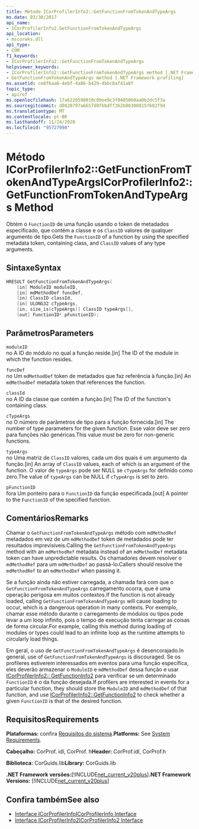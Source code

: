 ```yaml
---
title: Método ICorProfilerInfo2::GetFunctionFromTokenAndTypeArgs
ms.date: 03/30/2017
api_name:
- ICorProfilerInfo2.GetFunctionFromTokenAndTypeArgs
api_location:
- mscorwks.dll
api_type:
- COM
f1_keywords:
- ICorProfilerInfo2::GetFunctionFromTokenAndTypeArgs
helpviewer_keywords:
- ICorProfilerInfo2::GetFunctionFromTokenAndTypeArgs method [.NET Framework profiling]
- GetFunctionFromTokenAndTypeArgs method [.NET Framework profiling]
ms.assetid: ce8f6aa6-4ebf-4a86-b429-4bbc8af41a8f
topic_type:
- apiref
ms.openlocfilehash: 17a6220598010c0bee9c3f0485860aa0b2dc5f3a
ms.sourcegitcommit: d8020797a6657d0fbbdff362b80300815f682f94
ms.translationtype: MT
ms.contentlocale: pt-BR
ms.lasthandoff: 11/24/2020
ms.locfileid: "95727098"
---
```

# <a name="icorprofilerinfo2getfunctionfromtokenandtypeargs-method"></a><span data-ttu-id="13da6-102">Método ICorProfilerInfo2::GetFunctionFromTokenAndTypeArgs</span><span class="sxs-lookup"><span data-stu-id="13da6-102">ICorProfilerInfo2::GetFunctionFromTokenAndTypeArgs Method</span></span>

<span data-ttu-id="13da6-103">Obtém o `FunctionID` de uma função usando o token de metadados especificado, que contém a classe e os `ClassID` valores de qualquer argumento de tipo.</span><span class="sxs-lookup"><span data-stu-id="13da6-103">Gets the `FunctionID` of a function by using the specified metadata token, containing class, and `ClassID` values of any type arguments.</span></span>  
  
## <a name="syntax"></a><span data-ttu-id="13da6-104">Sintaxe</span><span class="sxs-lookup"><span data-stu-id="13da6-104">Syntax</span></span>  
  
```cpp  
HRESULT GetFunctionFromTokenAndTypeArgs(  
    [in] ModuleID moduleID,  
    [in] mdMethodDef funcDef,  
    [in] ClassID classId,  
    [in] ULONG32 cTypeArgs,  
    [in, size_is(cTypeArgs)] ClassID typeArgs[],  
    [out] FunctionID* pFunctionID);  
```  
  
## <a name="parameters"></a><span data-ttu-id="13da6-105">Parâmetros</span><span class="sxs-lookup"><span data-stu-id="13da6-105">Parameters</span></span>  

 `moduleID`  
 <span data-ttu-id="13da6-106">no A ID do módulo no qual a função reside.</span><span class="sxs-lookup"><span data-stu-id="13da6-106">[in] The ID of the module in which the function resides.</span></span>  
  
 `funcDef`  
 <span data-ttu-id="13da6-107">no Um `mdMethodDef` token de metadados que faz referência à função.</span><span class="sxs-lookup"><span data-stu-id="13da6-107">[in] An `mdMethodDef` metadata token that references the function.</span></span>  
  
 `classId`  
 <span data-ttu-id="13da6-108">no A ID da classe que contém a função.</span><span class="sxs-lookup"><span data-stu-id="13da6-108">[in] The ID of the function's containing class.</span></span>  
  
 `cTypeArgs`  
 <span data-ttu-id="13da6-109">no O número de parâmetros de tipo para a função fornecida.</span><span class="sxs-lookup"><span data-stu-id="13da6-109">[in] The number of type parameters for the given function.</span></span> <span data-ttu-id="13da6-110">Esse valor deve ser zero para funções não genéricas.</span><span class="sxs-lookup"><span data-stu-id="13da6-110">This value must be zero for non-generic functions.</span></span>  
  
 `typeArgs`  
 <span data-ttu-id="13da6-111">no Uma matriz de `ClassID` valores, cada um dos quais é um argumento da função.</span><span class="sxs-lookup"><span data-stu-id="13da6-111">[in] An array of `ClassID` values, each of which is an argument of the function.</span></span> <span data-ttu-id="13da6-112">O valor de `typeArgs` pode ser NULL se `cTypeArgs` for definido como zero.</span><span class="sxs-lookup"><span data-stu-id="13da6-112">The value of `typeArgs` can be NULL if `cTypeArgs` is set to zero.</span></span>  
  
 `pFunctionID`  
 <span data-ttu-id="13da6-113">fora Um ponteiro para o `FunctionID` da função especificada.</span><span class="sxs-lookup"><span data-stu-id="13da6-113">[out] A pointer to the `FunctionID` of the specified function.</span></span>  
  
## <a name="remarks"></a><span data-ttu-id="13da6-114">Comentários</span><span class="sxs-lookup"><span data-stu-id="13da6-114">Remarks</span></span>  

 <span data-ttu-id="13da6-115">Chamar o `GetFunctionFromTokenAndTypeArgs` método com `mdMethodRef` metadados em vez de um `mdMethodDef` token de metadados pode ter resultados imprevisíveis.</span><span class="sxs-lookup"><span data-stu-id="13da6-115">Calling the `GetFunctionFromTokenAndTypeArgs` method with an `mdMethodRef` metadata instead of an `mdMethodDef` metadata token can have unpredictable results.</span></span> <span data-ttu-id="13da6-116">Os chamadores devem resolver o `mdMethodRef` para um `mdMethodDef` ao passá-lo.</span><span class="sxs-lookup"><span data-stu-id="13da6-116">Callers should resolve the `mdMethodRef` to an `mdMethodDef` when passing it.</span></span>  
  
 <span data-ttu-id="13da6-117">Se a função ainda não estiver carregada, a chamada fará com que o `GetFunctionFromTokenAndTypeArgs` carregamento ocorra, que é uma operação perigosa em muitos contextos.</span><span class="sxs-lookup"><span data-stu-id="13da6-117">If the function is not already loaded, calling `GetFunctionFromTokenAndTypeArgs` will cause loading to occur, which is a dangerous operation in many contexts.</span></span> <span data-ttu-id="13da6-118">Por exemplo, chamar esse método durante o carregamento de módulos ou tipos pode levar a um loop infinito, pois o tempo de execução tenta carregar as coisas de forma circular.</span><span class="sxs-lookup"><span data-stu-id="13da6-118">For example, calling this method during loading of modules or types could lead to an infinite loop as the runtime attempts to circularly load things.</span></span>  
  
 <span data-ttu-id="13da6-119">Em geral, o uso de `GetFunctionFromTokenAndTypeArgs` é desencorajado.</span><span class="sxs-lookup"><span data-stu-id="13da6-119">In general, use of `GetFunctionFromTokenAndTypeArgs` is discouraged.</span></span> <span data-ttu-id="13da6-120">Se os profileres estiverem interessados em eventos para uma função específica, eles deverão armazenar o `ModuleID` e `mdMethodDef` dessa função e usar [ICorProfilerInfo2:: GetFunctionInfo2](icorprofilerinfo2-getfunctioninfo2-method.md) para verificar se um determinado `FunctionID` é o da função desejada.</span><span class="sxs-lookup"><span data-stu-id="13da6-120">If profilers are interested in events for a particular function, they should store the `ModuleID` and `mdMethodDef` of that function, and use [ICorProfilerInfo2::GetFunctionInfo2](icorprofilerinfo2-getfunctioninfo2-method.md) to check whether a given `FunctionID` is that of the desired function.</span></span>  
  
## <a name="requirements"></a><span data-ttu-id="13da6-121">Requisitos</span><span class="sxs-lookup"><span data-stu-id="13da6-121">Requirements</span></span>  

 <span data-ttu-id="13da6-122">**Plataformas:** confira [Requisitos do sistema](../../get-started/system-requirements.md).</span><span class="sxs-lookup"><span data-stu-id="13da6-122">**Platforms:** See [System Requirements](../../get-started/system-requirements.md).</span></span>  
  
 <span data-ttu-id="13da6-123">**Cabeçalho:** CorProf. idl, CorProf. h</span><span class="sxs-lookup"><span data-stu-id="13da6-123">**Header:** CorProf.idl, CorProf.h</span></span>  
  
 <span data-ttu-id="13da6-124">**Biblioteca:** CorGuids.lib</span><span class="sxs-lookup"><span data-stu-id="13da6-124">**Library:** CorGuids.lib</span></span>  
  
 <span data-ttu-id="13da6-125">**.NET Framework versões:**[!INCLUDE[net_current_v20plus](../../../../includes/net-current-v20plus-md.md)]</span><span class="sxs-lookup"><span data-stu-id="13da6-125">**.NET Framework Versions:** [!INCLUDE[net_current_v20plus](../../../../includes/net-current-v20plus-md.md)]</span></span>  
  
## <a name="see-also"></a><span data-ttu-id="13da6-126">Confira também</span><span class="sxs-lookup"><span data-stu-id="13da6-126">See also</span></span>

- [<span data-ttu-id="13da6-127">Interface ICorProfilerInfo</span><span class="sxs-lookup"><span data-stu-id="13da6-127">ICorProfilerInfo Interface</span></span>](icorprofilerinfo-interface.md)
- [<span data-ttu-id="13da6-128">Interface ICorProfilerInfo2</span><span class="sxs-lookup"><span data-stu-id="13da6-128">ICorProfilerInfo2 Interface</span></span>](icorprofilerinfo2-interface.md)
